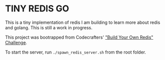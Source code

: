 # TINY REDIS GO

This is a tiny implementation of redis I am building to learn more about redis and golang. This is still a work in progress.

This project was bootrapped from Codecrafters' ["Build Your Own Redis" Challenge](https://codecrafters.io/challenges/redis). 

To start the server, run `./spawn_redis_server.sh` from the root folder.